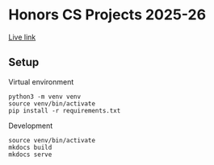 # Honors CS Projects 2025-26

[Live link](https://dkessner.github.io/CSProjects/)

## Setup

Virtual environment 

```
python3 -m venv venv
source venv/bin/activate
pip install -r requirements.txt
```

Development

```
source venv/bin/activate
mkdocs build
mkdocs serve
```


